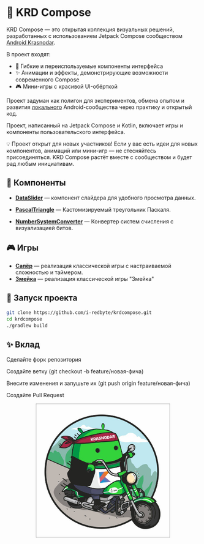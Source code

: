 # 🎨 KRD Compose

KRD Compose — это открытая коллекция визуальных решений, разработанных с использованием Jetpack
Compose сообществом [Android Krasnodar](https://t.me/androidkrd).

В проект входят:

- 🧩 Гибкие и переиспользуемые компоненты интерфейса
- ✨ Анимации и эффекты, демонстрирующие возможности современного Compose
- 🎮 Мини-игры с красивой UI-обёрткой

Проект задуман как полигон для экспериментов, обмена опытом и
развития [локального](https://t.me/androidkrd) Android-сообщества
через практику и открытый код.

Проект, написанный на Jetpack Compose и Kotlin, включает игры и компоненты пользовательского
интерфейса.

💡 Проект открыт для новых участников! Если у вас есть идеи для новых компонентов, анимаций или
мини-игр — не стесняйтесь присоединяться. KRD Compose растёт вместе с сообществом и будет рад любым
инициативам.

## 🧩 Компоненты

- **[DataSlider](specification/components/dataslider.md)** — компонент слайдера для удобного
  просмотра данных.
 
- **[PascalTriangle](specification/components/pascaltriangle.md)** — Кастомизируемый треугольник Паскаля.
- **[NumberSystemConverter](specification/components/numberSystemConverter.md)** — Конвертер систем
  счисления с визуализацией битов.

## 🎮 Игры

- **[Сапёр](specification/games/sapper.md)** — реализация классической игры с настраиваемой
  сложностью и таймером.
- **[Змейка](specification/games/snake.md)** — реализация классической игры "Змейка"

## 🚀 Запуск проекта

```bash
git clone https://github.com/i-redbyte/krdcompose.git
cd krdcompose
./gradlew build
```

## ✨ Вклад

Сделайте форк репозитория

Создайте ветку (git checkout -b feature/новая-фича)

Внесите изменения и запушьте их (git push origin feature/новая-фича)

Создайте Pull Request


<p align="center">
  <img src="specification/androidkrd.jpg" alt="Превью Android KRD" width="350"/>
</p>